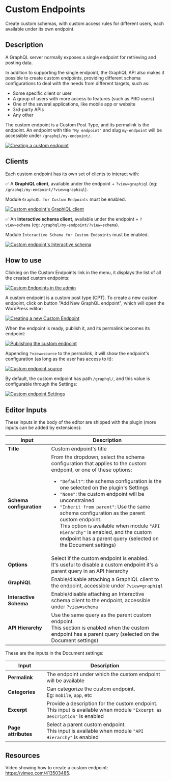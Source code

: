 # Custom Endpoints

Create custom schemas, with custom access rules for different users, each available under its own endpoint.

## Description

A GraphQL server normally exposes a single endpoint for retrieving and posting data.

In addition to supporting the single endpoint, the GraphQL API also makes it possible to create custom endpoints, providing different schema configurations to deal with the needs from different targets, such as:

- Some specific client or user
- A group of users with more access to features (such as PRO users)
- One of the several applications, like mobile app or website
- 3rd-party APIs
- Any other

The custom endpoint is a Custom Post Type, and its permalink is the endpoint. An endpoint with title `"My endpoint"` and slug `my-endpoint` will be accessible under `/graphql/my-endpoint/`.

<a href="../../images/custom-endpoint.png" target="_blank">![Creating a custom endpoint](../../images/custom-endpoint.png "Creating a custom endpoint")</a>

## Clients

Each custom endpoint has its own set of clients to interact with:

✅ A **GraphiQL client**, available under the endpoint + `?view=graphiql` (eg: `/graphql/my-endpoint/?view=graphiql`).

Module `GraphiQL for Custom Endpoints` must be enabled.

<a href="../../images/custom-endpoint-graphiql.png" target="_blank">![Custom endpoint's GraphiQL client](../../images/custom-endpoint-graphiql.png "Custom endpoint's GraphiQL client")</a>

✅ An **Interactive schema client**, available under the endpoint + `?view=schema` (eg: `/graphql/my-endpoint/?view=schema`).

Module `Interactive Schema for Custom Endpoints` must be enabled.

<a href="../../images/custom-endpoint-interactive-schema.png" target="_blank">![Custom endpoint's Interactive schema](../../images/custom-endpoint-interactive-schema.png "Custom endpoint's Interactive schema")</a>

## How to use

Clicking on the Custom Endpoints link in the menu, it displays the list of all the created custom endpoints:

<a href="../../images/custom-endpoints-page.png" target="_blank">![Custom Endpoints in the admin](../../images/custom-endpoints-page.png)</a>

A custom endpoint is a custom post type (CPT). To create a new custom endpoint, click on button "Add New GraphQL endpoint", which will open the WordPress editor:

<a href="../../images/new-custom-endpoint.png" target="_blank">![Creating a new Custom Endpoint](../../images/new-custom-endpoint.png)</a>

When the endpoint is ready, publish it, and its permalink becomes its endpoint:

<a href="../../images/publishing-custom-endpoint.gif" target="_blank">![Publishing the custom endpoint](../../images/publishing-custom-endpoint.gif)</a>

Appending `?view=source` to the permalink, it will show the endpoint's configuration (as long as the user has access to it):

<a href="../../images/custom-endpoint-source.png" target="_blank">![Custom endpoint source](../../images/custom-endpoint-source.png)</a>

By default, the custom endpoint has path `/graphql/`, and this value is configurable through the Settings:

<a href="../../images/settings-custom-endpoints.png" target="_blank">![Custom endpoint Settings](../../images/settings-custom-endpoints.png)</a>

## Editor Inputs

These inputs in the body of the editor are shipped with the plugin (more inputs can be added by extensions):

<table>
<thead>
<tr>
    <th>Input</th>
    <th>Description</th>
</tr>
</thead>
<tbody>
<tr>
  <td><strong>Title</strong></td>
  <td>Custom endpoint's title</td>
</tr>
<tr>
  <td><strong>Schema configuration</strong></td>
  <td>From the dropdown, select the schema configuration that applies to the custom endpoint, or one of these options: <ul><li><code>"Default"</code>: the schema configuration is the one selected on the plugin's Settings</li><li><code>"None"</code>: the custom endpoint will be unconstrained</li><li><code>"Inherit from parent"</code>: Use the same schema configuration as the parent custom endpoint.<br/>This option is available when module <code>"API Hierarchy"</code> is enabled, and the custom endpoint has a parent query (selected on the Document settings)</li></ul></td>
</tr>
<tr>
  <td><strong>Options</strong></td>
  <td>Select if the custom endpoint is enabled.<br/>It's useful to disable a custom endpoint it's a parent query in an API hierarchy</td>
</tr>
<tr>
  <td><strong>GraphiQL</strong></td>
  <td>Enable/disable attaching a GraphiQL client to the endpoint, accessible under <code>?view=graphiql</code></td>
</tr>
<tr>
  <td><strong>Interactive Schema</strong></td>
  <td>Enable/disable attaching an Interactive schema client to the endpoint, accessible under <code>?view=schema</code></td>
</tr>
<tr>
  <td><strong>API Hierarchy</strong></td>
  <td>Use the same query as the parent custom endpoint.<br/>This section is enabled when the custom endpoint has a parent query (selected on the Document settings)</td>
</tr>
</tbody>
</table>

These are the inputs in the Document settings:

| Input | Description |
| --- | --- |
| **Permalink** | The endpoint under which the custom endpoint will be available |
| **Categories** | Can categorize the custom endpoint.<br/>Eg: `mobile`, `app`, etc |
| **Excerpt** | Provide a description for the custom endpoint.<br/>This input is available when module `"Excerpt as Description"` is enabled |
| **Page attributes** | Select a parent custom endpoint.<br/>This input is available when module `"API Hierarchy"` is enabled |

<!-- ## Settings

| Option | Description | 
| --- | --- |
| **Base path** | The base path for the custom endpoint URL. It defaults to `graphql` | -->

## Resources

Video showing how to create a custom endpoint: <https://vimeo.com/413503485>.
